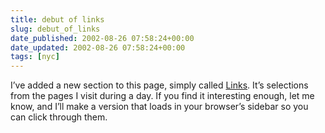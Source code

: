 ```yaml
---
title: debut of links
slug: debut_of_links
date_published: 2002-08-26 07:58:24+00:00
date_updated: 2002-08-26 07:58:24+00:00
tags: [nyc]
---
```

I’ve added a new section to this page, simply called [Links](?links). It’s selections from the pages I visit during a day. If you find it interesting enough, let me know, and I’ll make a version that loads in your browser’s sidebar so you can click through them.
